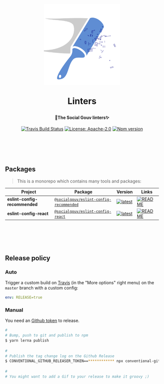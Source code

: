 <h1 align="center">
  <img src="https://github.com/SocialGouv/linters/raw/master/.github/linter_logo.svg?sanitize=true" width="250"/>
  <p align="center">Linters</p>
  <p align="center" style="font-size: 0.5em">🧹The Social Gouv linters✨</p>
</h1>

<p align="center">
  <a href="https://travis-ci.com/SocialGouv/linters"><img src="https://travis-ci.com/SocialGouv/linters.svg?branch=master" alt="Travis Build Status"></a>
  <a href="https://opensource.org/licenses/Apache-2.0"><img src="https://img.shields.io/badge/License-Apache--2.0-yellow.svg" alt="License: Apache-2.0"></a>
  <a href="https://www.npmjs.com/package/@socialgouv/eslint-config-recommended"><img src="https://img.shields.io/npm/v/@socialgouv/eslint-config-recommended.svg" alt="Npm version"></a> 
</p>

<br>
<br>
<br>
<br>

## Packages

> This is a monorepo which contains many tools and packages:

| Project                       | Package                                                                                                    | Version                                                                                                                                                     | Links                                                                                                                                                       |
| ----------------------------- | ---------------------------------------------------------------------------------------------------------- | ----------------------------------------------------------------------------------------------------------------------------------------------------------- | ----------------------------------------------------------------------------------------------------------------------------------------------------------- |
| **eslint-config-recommended** | [`@socialgouv/eslint-config-recommended`](https://npmjs.com/package/@socialgouv/eslint-config-recommended) | [![latest](https://img.shields.io/npm/v/@socialgouv/eslint-config-recommended/latest.svg)](https://npmjs.com/package/@socialgouv/eslint-config-recommended) | [![README](https://img.shields.io/badge/README--green.svg)](https://github.com/SocialGouv/linters/blob/master/packages/eslint-config-recommended/README.md) |
| **eslint-config-react**       | [`@socialgouv/eslint-config-react`](https://npmjs.com/package/@socialgouv/eslint-config-react)             | [![latest](https://img.shields.io/npm/v/@socialgouv/eslint-config-react/latest.svg)](https://npmjs.com/package/@socialgouv/eslint-config-react)             | [![README](https://img.shields.io/badge/README--green.svg)](https://github.com/SocialGouv/linters/blob/master/packages/eslint-config-react/README.md)       |

<br>
<br>
<br>
<br>

## Release policy

### Auto

Trigger a custom build on [Travis](https://travis-ci.com/SocialGouv/linters) (in the "More options" right menu) on the `master` branch with a custom config:

```yml
env: RELEASE=true
```

### Manual

You need an [Github token](https://github.com/settings/tokens/new) to release.

```sh
#
# Bump, push to git and publish to npm
$ yarn lerna publish

#
# Publish the tag change log on the Github Release
$ CONVENTIONAL_GITHUB_RELEASER_TOKEN==************ npx conventional-github-releaser -p angular

#
# You might want to add a Gif to your release to make it groovy ;)
```
